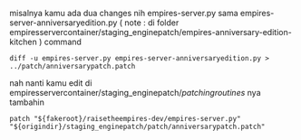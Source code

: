 
misalnya kamu ada dua changes nih empires-server.py sama empires-server-anniversaryedition.py
( note : di folder empiresservercontainer/staging_enginepatch/empires-anniversary-edition-kitchen )
command
```
diff -u empires-server.py empires-server-anniversaryedition.py > ../patch/anniversarypatch.patch
```

nah nanti kamu edit di empiresservercontainer/staging_enginepatch/_patchingroutines_ nya tambahin
```
patch "${fakeroot}/raisetheempires-dev/empires-server.py" "${origindir}/staging_enginepatch/patch/anniversarypatch.patch"
```
